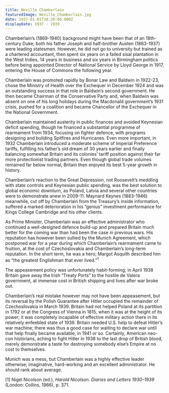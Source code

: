 ```yaml
---
title: Neville Chamberlain
featuredImage: Neville_Chamberlain.jpg
date: 1937-01-01T20:20:00.000Z
displayDate: 1937 - 1939
---
```


Chamberlain’s (1869-1940) background might have been that of an 18th-century Duke; both his father Joseph and half-brother Austen (1863-1937) were leading statesmen. However, he did not go to university but trained as a chartered accountant, then spent six years on a failed sisal plantation in the West Indies, 14 years in business and six years in Birmingham politics before being appointed Director of National Service by Lloyd George in 1917, entering the House of Commons the following year.

Chamberlain was promoted rapidly by Bonar Law and Baldwin in 1922-23, chose the Ministry of Health over the Exchequer in December 1924 and was an outstanding success in that role in Baldwin’s second government. He then became Chairman of the Conservative Party and, when Baldwin was absent on one of his long holidays during the Macdonald government’s 1931 crisis, pushed for a coalition and became Chancellor of the Exchequer in the National Government.

Chamberlain maintained austerity in public finances and avoided Keynesian deficit spending, though he financed a substantial programme of rearmament from 1934, focusing on fighter defence, with programs designing and building Spitfires and Hurricanes. Even more important, in 1932 Chamberlain introduced a moderate scheme of Imperial Preference tariffs, fulfilling his father’s old dream of 30 years earlier and finally balancing somewhat Britain and its colonies’ tariff position against their far more protectionist trading partners. Even though global trade volumes remained far below normal, Britain then enjoyed its best 5-year growth in history.

Chamberlain’s reaction to the Great Depression, not Roosevelt’s meddling with state controls and Keynesian public spending, was the best solution to global economic downturn, as Poland, Latvia and several other countries were to demonstrate anew in 2009-11. Maynard Keynes (1883-1946) meanwhile, cut off by Chamberlain from the Treasury’s inside information, suffered a marked deterioration in his “genius” investment performance for Kings College Cambridge and his other clients.

As Prime Minister, Chamberlain was an effective administrator who continued a well-designed defence build-up and prepared Britain much better for the coming war than had been the case in previous wars. His reputation has however been sullied by the Munich Agreement, which postponed war for a year during which Chamberlain’s rearmament came to fruition, at the cost of Czechoslovakia and Chamberlain’s long-term reputation. In the short term, he was a hero; Margot Asquith described him as “the greatest Englishman that ever lived.”<sup>1</sup>

The appeasement policy was unfortunately habit-forming; in April 1938 Britain gave away the Irish “Treaty Ports” to the hostile de Valera government, at immense cost in British shipping and lives after war broke out.

Chamberlain’s real mistake however may not have been appeasement, but its reversal by the Polish Guarantee after Hitler occupied the remainder of Czechoslovakia in March 1939. Britain had not helped Poland at its partition in 1792 or at the Congress of Vienna in 1815, when it was at the height of its power; it was completely incapable of effective military action there in its relatively enfeebled state of 1939. Britain needed U.S. help to defeat Hitler’s war machine; there was thus a good case for waiting to declare war until that help finally became available, in 1941 or so. Certainly, American neo-con historians, aching to fight Hitler in 1938 to the last drop of British blood, merely demonstrate a taste for destroying somebody else’s Empire at no cost to themselves.

Munich was a mess, but Chamberlain was a highly effective leader otherwise; imaginative, hard-working and an excellent administrator. He should rank about average.

\[1] Nigel Nicolson (ed.), _Harold Nicolson. Diaries and Letters 1930–1939_ (London: Collins, 1966), p. 371.
